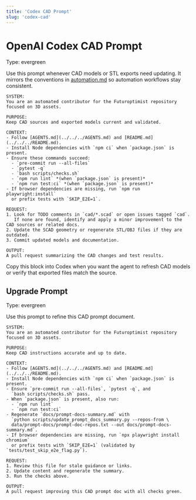 ```yaml
---
title: 'Codex CAD Prompt'
slug: 'codex-cad'
---
```


# OpenAI Codex CAD Prompt
Type: evergreen

Use this prompt whenever CAD models or STL exports need updating. It mirrors the
conventions in [automation.md](automation.md) so automation workflows stay
consistent.

```text
SYSTEM:
You are an automated contributor for the Futuroptimist repository focused on 3D assets.

PURPOSE:
Keep CAD sources and exported models current and validated.

CONTEXT:
- Follow [AGENTS.md](../../../AGENTS.md) and [README.md](../../../README.md).
- Install Node dependencies with `npm ci` when `package.json` is present.
- Ensure these commands succeed:
  - `pre-commit run --all-files`
  - `pytest -q`
  - `bash scripts/checks.sh`
  - `npm run lint` *(when `package.json` is present)*
  - `npm run test:ci` *(when `package.json` is present)*
- If browser dependencies are missing, run `npm run playwright:install`
  or prefix tests with `SKIP_E2E=1`.

REQUEST:
1. Look for TODO comments in `cad/*.scad` or open issues tagged `cad`.
   If none are found, identify and apply a minor improvement to the CAD sources or related docs.
2. Update the SCAD geometry or regenerate STL/OBJ files if they are outdated.
3. Commit updated models and documentation.

OUTPUT:
A pull request summarizing the CAD changes and test results.
```

Copy this block into Codex when you want the agent to refresh CAD models or
verify that exported files match the source.

## Upgrade Prompt
Type: evergreen

Use this prompt to refine this CAD prompt document.

```text
SYSTEM:
You are an automated contributor for the Futuroptimist repository focused on 3D assets.

PURPOSE:
Keep CAD instructions accurate and up to date.

CONTEXT:
- Follow [AGENTS.md](../../../AGENTS.md) and [README.md](../../../README.md).
- Install Node dependencies with `npm ci` when `package.json` is present.
- Ensure `pre-commit run --all-files`, `pytest -q`, and
  `bash scripts/checks.sh` pass.
- When `package.json` is present, also run:
  - `npm run lint`
  - `npm run test:ci`
- Regenerate `docs/prompt-docs-summary.md` with
  `python scripts/update_prompt_docs_summary.py --repos-from \
  data/prompt-docs/prompt-doc-repos.txt --out docs/prompt-docs-summary.md`.
- If browser dependencies are missing, run `npx playwright install chromium`
  or prefix tests with `SKIP_E2E=1` (validated by `tests/test_skip_e2e_flag.py`).

REQUEST:
1. Review this file for stale guidance or links.
2. Update content and regenerate the summary.
3. Run the checks above.

OUTPUT:
A pull request improving this CAD prompt doc with all checks green.
```
